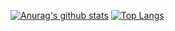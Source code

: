 [![Anurag's github stats](https://github-readme-stats.vercel.app/api?username=opaiti&count_private=true)](https://github.com/anuraghazra/github-readme-stats)
[![Top Langs](https://github-readme-stats.vercel.app/api/top-langs/?username=opaiti)](https://github.com/anuraghazra/github-readme-stats)
